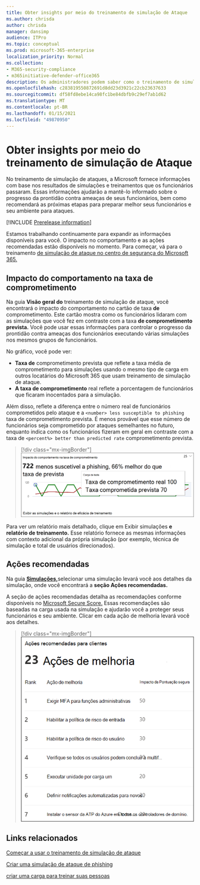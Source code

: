```yaml
---
title: Obter insights por meio do treinamento de simulação de Ataque
ms.author: chrisda
author: chrisda
manager: dansimp
audience: ITPro
ms.topic: conceptual
ms.prod: microsoft-365-enterprise
localization_priority: Normal
ms.collection:
- M365-security-compliance
- m365initiative-defender-office365
description: Os administradores podem saber como o treinamento de simulação de ataque no centro de segurança do Microsoft 365 afeta os funcionários e pode obter informações sobre os resultados de simulação e treinamento.
ms.openlocfilehash: c283819550872691d8dd23d3921c22cb23637633
ms.sourcegitcommit: df58fd8ebe14ca98fc1be84dbfb9c29ef7ab1d62
ms.translationtype: MT
ms.contentlocale: pt-BR
ms.lasthandoff: 01/15/2021
ms.locfileid: "49870950"
---
```

# <a name="gain-insights-through-attack-simulation-training"></a>Obter insights por meio do treinamento de simulação de Ataque

No treinamento de simulação de ataques, a Microsoft fornece informações com base nos resultados de simulações e treinamentos que os funcionários passaram. Essas informações ajudarão a mantê-lo informado sobre o progresso da prontidão contra ameaças de seus funcionários, bem como recomendará as próximas etapas para preparar melhor seus funcionários e seu ambiente para ataques.

[!INCLUDE [Prerelease information](../includes/prerelease.md)]

Estamos trabalhando continuamente para expandir as informações disponíveis para você. O impacto no comportamento e as ações recomendadas estão disponíveis no momento. Para começar, vá para o treinamento [de simulação de ataque no centro de segurança do Microsoft 365.](https://security.microsoft.com/attacksimulator?viewid=overview)

## <a name="behavior-impact-on-compromise-rate"></a>Impacto do comportamento na taxa de comprometimento

Na guia **Visão geral do** treinamento de simulação de ataque, você encontrará o impacto do comportamento no cartão de taxa **de** comprometimento. Este cartão mostra como os funcionários lidaram com as simulações que você fez em contraste com a taxa **de comprometimento prevista.** Você pode usar essas informações para controlar o progresso da prontidão contra ameaças dos funcionários executando várias simulações nos mesmos grupos de funcionários.

No gráfico, você pode ver:

- **Taxa de** comprometimento prevista que reflete a taxa média de comprometimento para simulações usando o mesmo tipo de carga em outros locatários do Microsoft 365 que usam treinamento de simulação de ataque.
- **A taxa de comprometimento** real reflete a porcentagem de funcionários que ficaram inocentados para a simulação.

Além disso, reflete a diferença entre o número real de funcionários comprometidos pelo ataque e a `<number> less susceptible to phishing` taxa de comprometimento prevista. É menos provável que esse número de funcionários seja comprometido por ataques semelhantes no futuro, enquanto indica como os funcionários fizeram em geral em contraste com a taxa de `<percent%> better than predicted rate` comprometimento prevista.

> [!div class="mx-imgBorder"]
> ![Visão geral do cartão de impacto do comportamento no treinamento de simulação de ataques](../../media/attack-sim-preview-behavior-impact-card.png)

Para ver um relatório mais detalhado, clique em Exibir simulações **e relatório de treinamento.** Esse relatório fornece as mesmas informações com contexto adicional da própria simulação (por exemplo, técnica de simulação e total de usuários direcionados).

## <a name="recommended-actions"></a>Ações recomendadas

Na guia [ **Simulações,**](https://security.microsoft.com/attacksimulator?viewid=simulations)selecionar uma simulação levará você aos detalhes da simulação, onde você encontrará a **seção Ações recomendadas.**

A seção de ações recomendadas detalha as recomendações conforme disponíveis no [Microsoft Secure Score.](https://docs.microsoft.com/microsoft-365/security/mtp/microsoft-secure-score) Essas recomendações são baseadas na carga usada na simulação e ajudarão você a proteger seus funcionários e seu ambiente. Clicar em cada ação de melhoria levará você aos detalhes.

> [!div class="mx-imgBorder"]
> ![Seção de ações de recomendação sobre treinamento de simulação de ataque](../../media/attack-sim-preview-recommended-actions.png)

## <a name="related-links"></a>Links relacionados

[Começar a usar o treinamento de simulação de ataque](attack-simulation-training-get-started.md)

[Criar uma simulação de ataque de phishing](attack-simulation-training.md)

[criar uma carga para treinar suas pessoas](attack-simulation-training-payloads.md)
